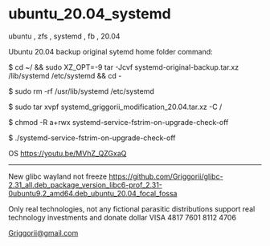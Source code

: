 # ubuntu_20.04_systemd
ubuntu , zfs , systemd , fb , 20.04

Ubuntu 20.04 backup original sytemd home folder command:

$ cd ~/ && sudo XZ_OPT=-9 tar -Jcvf systemd-original-backup.tar.xz /lib/systemd /etc/systemd && cd -

$ sudo rm -rf /usr/lib/systemd /etc/systemd

$ sudo tar xvpf systemd_griggorii_modification_20.04.tar.xz -C /

$ chmod -R a+rwx systemd-service-fstrim-on-upgrade-check-off

$ ./systemd-service-fstrim-on-upgrade-check-off

OS https://youtu.be/MVhZ_QZGxaQ
_______________________________________________________________________________________________________________________________________________________________

New glibc wayland not freeze https://github.com/Griggorii/glibc-2.31_all.deb_package_version_libc6-prof_2.31-0ubuntu9.2_amd64.deb_ubuntu_20.04_focal_fossa

Only real technologies, not any fictional parasitic distributions support real technology investments and donate dollar VISA 4817 7601 8112 4706

Griggorii@gmail.com
